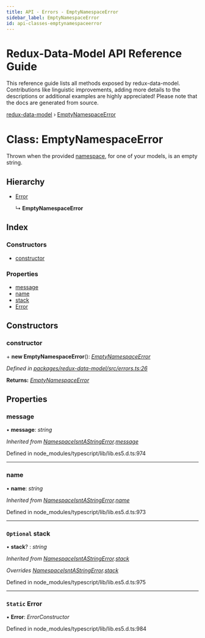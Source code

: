 ```yaml
---
title: API - Errors - EmptyNamespaceError
sidebar_label: EmptyNamespaceError
id: api-classes-emptynamespaceerror
---
```


# Redux-Data-Model API Reference Guide

This reference guide lists all methods exposed by redux-data-model. Contributions like linguistic improvements, adding
more details to the descriptions or additional examples are highly appreciated! Please note that the docs are
generated from source.

[redux-data-model](../README.md) › [EmptyNamespaceError](emptynamespaceerror.md)

# Class: EmptyNamespaceError

Thrown when the provided [namespace](../interfaces/modeloptions.md#namespace), for one of your models, is an empty string.

## Hierarchy

* [Error](namespaceisntastringerror.md#static-error)

  ↳ **EmptyNamespaceError**

## Index

### Constructors

* [constructor](emptynamespaceerror.md#constructor)

### Properties

* [message](emptynamespaceerror.md#message)
* [name](emptynamespaceerror.md#name)
* [stack](emptynamespaceerror.md#optional-stack)
* [Error](emptynamespaceerror.md#static-error)

## Constructors

###  constructor

\+ **new EmptyNamespaceError**(): *[EmptyNamespaceError](emptynamespaceerror.md)*

*Defined in [packages/redux-data-model/src/errors.ts:26](https://github.com/kayak/redux-data-model/blob/ff5e09a/packages/redux-data-model/src/errors.ts#L26)*

**Returns:** *[EmptyNamespaceError](emptynamespaceerror.md)*

## Properties

###  message

• **message**: *string*

*Inherited from [NamespaceIsntAStringError](namespaceisntastringerror.md).[message](namespaceisntastringerror.md#message)*

Defined in node_modules/typescript/lib/lib.es5.d.ts:974

___

###  name

• **name**: *string*

*Inherited from [NamespaceIsntAStringError](namespaceisntastringerror.md).[name](namespaceisntastringerror.md#name)*

Defined in node_modules/typescript/lib/lib.es5.d.ts:973

___

### `Optional` stack

• **stack**? : *string*

*Inherited from [NamespaceIsntAStringError](namespaceisntastringerror.md).[stack](namespaceisntastringerror.md#optional-stack)*

*Overrides [NamespaceIsntAStringError](namespaceisntastringerror.md).[stack](namespaceisntastringerror.md#optional-stack)*

Defined in node_modules/typescript/lib/lib.es5.d.ts:975

___

### `Static` Error

▪ **Error**: *ErrorConstructor*

Defined in node_modules/typescript/lib/lib.es5.d.ts:984

